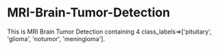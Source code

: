 # MRI-Brain-Tumor-Detection
This is MRI Brain Tumor Detection containing 4 class_labels=>['pituitary', 'glioma', 'notumor', 'meningioma'].
